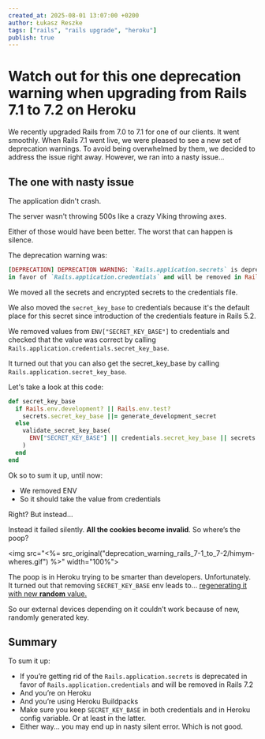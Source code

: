 ```yaml
---
created_at: 2025-08-01 13:07:00 +0200
author: Łukasz Reszke
tags: ["rails", "rails upgrade", "heroku"]
publish: true
---
```


# Watch out for this one deprecation warning when upgrading from Rails 7.1 to 7.2 on Heroku

We recently upgraded Rails from 7.0 to 7.1 for one of our clients. It went smoothly.
When Rails 7.1 went live, we were pleased to see a new set of deprecation warnings. To avoid being overwhelmed by them, we decided to address the issue right away.
However, we ran into a nasty issue...

## The one with nasty issue

The application didn't crash.

The server wasn't throwing 500s like a crazy Viking throwing axes.

Either of those would have been better. The worst that can happen is silence.

The deprecation warning was:

```ruby
[DEPRECATION] DEPRECATION WARNING: `Rails.application.secrets` is deprecated 
in favor of `Rails.application.credentials` and will be removed in Rails 7.2.
```
We moved all the secrets and encrypted secrets to the credentials file.

We also moved the `secret_key_base` to credentials because it's the default place for this secret since introduction of the credentials feature in Rails 5.2.

We removed values from `ENV["SECRET_KEY_BASE"]` to credentials and checked that the value was correct by calling
`Rails.application.credentials.secret_key_base`.

It turned out that you can also get the secret_key_base by calling `Rails.application.secret_key_base`. 


Let's take a look at this code:

```ruby
def secret_key_base
  if Rails.env.development? || Rails.env.test?
    secrets.secret_key_base ||= generate_development_secret
  else
    validate_secret_key_base(
      ENV["SECRET_KEY_BASE"] || credentials.secret_key_base || secrets.secret_key_base
    )
  end
end
```

Ok so to sum it up, until now:
- We removed ENV 
- So it should take the value from credentials 

Right? But instead...

Instead it failed silently. **All the cookies become invalid**. So where’s the poop?

<img src="<%= src_original("deprecation_warning_rails_7-1_to_7-2/himym-wheres.gif") %>" width="100%">

The poop is in Heroku trying to be smarter than developers. Unfortunately. It turned out that removing `SECRET_KEY_BASE` env leads to... [regenerating it with new **random** value.](https://github.com/heroku/heroku-buildpack-ruby/issues/1143)

So our external devices depending on it couldn’t work because of new, randomly generated key.

## Summary
To sum it up:
- If you’re getting rid of the `Rails.application.secrets` is deprecated in favor of `Rails.application.credentials` and will be removed in Rails 7.2
- And you’re on Heroku
- And you’re using Heroku Buildpacks
- Make sure you keep `SECRET_KEY_BASE` in both credentials and in Heroku config variable. Or at least in the latter.
- Either way... you may end up in nasty silent error. Which is not good.
